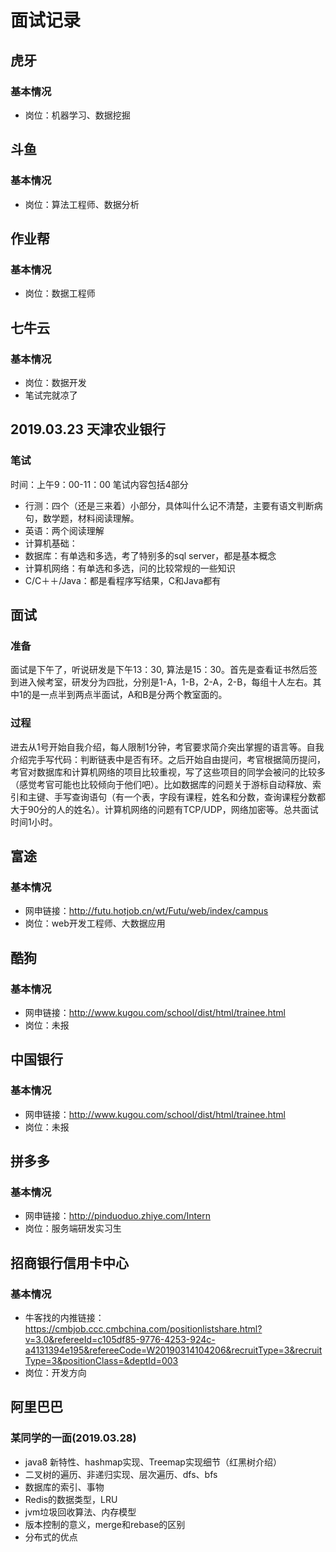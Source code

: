 # 面试记录
## 虎牙
### 基本情况
- 岗位：机器学习、数据挖掘

## 斗鱼
### 基本情况
- 岗位：算法工程师、数据分析

## 作业帮
### 基本情况
- 岗位：数据工程师

## 七牛云
### 基本情况
- 岗位：数据开发
- 笔试完就凉了

## 2019.03.23 天津农业银行
### 笔试
时间：上午9：00-11：00
笔试内容包括4部分
- 行测：四个（还是三来着）小部分，具体叫什么记不清楚，主要有语文判断病句，数学题，材料阅读理解。
- 英语：两个阅读理解
- 计算机基础：
- 数据库：有单选和多选，考了特别多的sql server，都是基本概念
- 计算机网络：有单选和多选，问的比较常规的一些知识
- C/C＋＋/Java：都是看程序写结果，C和Java都有

## 面试
### 准备
面试是下午了，听说研发是下午13：30, 算法是15：30。首先是查看证书然后签到进入候考室，研发分为四批，分别是1-A，1-B，2-A，2-B，每组十人左右。其中1的是一点半到两点半面试，A和B是分两个教室面的。
### 过程
进去从1号开始自我介绍，每人限制1分钟，考官要求简介突出掌握的语言等。自我介绍完手写代码：判断链表中是否有环。之后开始自由提问，考官根据简历提问，考官对数据库和计算机网络的项目比较重视，写了这些项目的同学会被问的比较多（感觉考官可能也比较倾向于他们吧）。比如数据库的问题关于游标自动释放、索引和主键、手写查询语句（有一个表，字段有课程，姓名和分数，查询课程分数都大于90分的人的姓名）。计算机网络的问题有TCP/UDP，网络加密等。总共面试时间1小时。

## 富途
### 基本情况
- 网申链接：http://futu.hotjob.cn/wt/Futu/web/index/campus
- 岗位：web开发工程师、大数据应用

## 酷狗
### 基本情况
- 网申链接：http://www.kugou.com/school/dist/html/trainee.html
- 岗位：未报

## 中国银行
### 基本情况
- 网申链接：http://www.kugou.com/school/dist/html/trainee.html
- 岗位：未报

## 拼多多
### 基本情况
- 网申链接：http://pinduoduo.zhiye.com/Intern
- 岗位：服务端研发实习生

## 招商银行信用卡中心
### 基本情况
- 牛客找的内推链接：https://cmbjob.ccc.cmbchina.com/positionlistshare.html?v=3.0&refereeId=c105df85-9776-4253-924c-a4131394e195&refereeCode=W20190314104206&recruitType=3&recruitType=3&positionClass=&deptId=003
- 岗位：开发方向

## 阿里巴巴
### 某同学的一面(2019.03.28)
- java8 新特性、hashmap实现、Treemap实现细节（红黑树介绍）
- 二叉树的遍历、非递归实现、层次遍历、dfs、bfs
- 数据库的索引、事物
- Redis的数据类型，LRU
- jvm垃圾回收算法、内存模型
- 版本控制的意义，merge和rebase的区别
- 分布式的优点